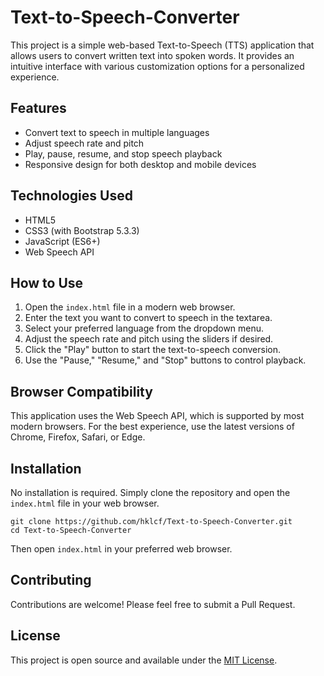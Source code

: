 # Text-to-Speech-Converter

This project is a simple web-based Text-to-Speech (TTS) application that allows users to convert written text into spoken words. It provides an intuitive interface with various customization options for a personalized experience.

## Features

- Convert text to speech in multiple languages
- Adjust speech rate and pitch
- Play, pause, resume, and stop speech playback
- Responsive design for both desktop and mobile devices

## Technologies Used

- HTML5
- CSS3 (with Bootstrap 5.3.3)
- JavaScript (ES6+)
- Web Speech API

## How to Use

1. Open the `index.html` file in a modern web browser.
2. Enter the text you want to convert to speech in the textarea.
3. Select your preferred language from the dropdown menu.
4. Adjust the speech rate and pitch using the sliders if desired.
5. Click the "Play" button to start the text-to-speech conversion.
6. Use the "Pause," "Resume," and "Stop" buttons to control playback.

## Browser Compatibility

This application uses the Web Speech API, which is supported by most modern browsers. For the best experience, use the latest versions of Chrome, Firefox, Safari, or Edge.

## Installation

No installation is required. Simply clone the repository and open the `index.html` file in your web browser.

```
git clone https://github.com/hklcf/Text-to-Speech-Converter.git
cd Text-to-Speech-Converter
```

Then open `index.html` in your preferred web browser.

## Contributing

Contributions are welcome! Please feel free to submit a Pull Request.

## License

This project is open source and available under the [MIT License](LICENSE).
